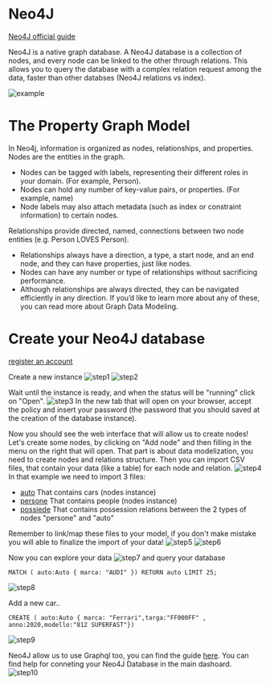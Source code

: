 # Neo4J

[Neo4J official guide](https://neo4j.com/developer/get-started/)

Neo4J is a native graph database. A Neo4J database is a collection of nodes, and every node can be linked to the other through relations. This allows you to query the database with a complex relation request among the data, faster than other databses (Neo4J relations vs index).

![example](./img/ex.png)

# The Property Graph Model
In Neo4j, information is organized as nodes, relationships, and properties. Nodes are the entities in the graph.

- Nodes can be tagged with labels, representing their different roles in your domain. (For example, Person).
- Nodes can hold any number of key-value pairs, or properties. (For example, name)
- Node labels may also attach metadata (such as index or constraint information) to certain nodes.

Relationships provide directed, named, connections between two node entities (e.g. Person LOVES Person).

- Relationships always have a direction, a type, a start node, and an end node, and they can have properties, just like nodes.
- Nodes can have any number or type of relationships without sacrificing performance.
- Although relationships are always directed, they can be navigated efficiently in any direction.
If you’d like to learn more about any of these, you can read more about Graph Data Modeling.

# Create your Neo4J database

[register an account](https://neo4j.com/cloud/platform/aura-graph-database/?ref=developer-guides)

Create a new instance
![step1](./img/step01.jpg)
![step2](./img/step02.jpg)

Wait until the instance is ready, and when the status will be "running" click on "Open".
![step3](./img/step03.jpg)
In the new tab that will open on your browser, accept the policy and insert your password (the password that you should saved at the creation of the database instance).

Now you should see the web interface that will allow us to create nodes!
Let's create some nodes, by clicking on "Add node" and then filling in the menu on the right that will open.
That part is about data modelization, you need to create nodes and relations structure.
Then you can import CSV files, that contain your data (like a table) for each node and relation.
![step4](./img/step04.jpg)
In that example we need to import 3 files:
- [auto](./auto.csv) That contains cars (nodes instance)
- [persone](./persone.csv) That contains people (nodes instance)
- [possiede](./possiede.csv) That contains possession relations between the 2 types  of nodes "persone" and "auto"

Remember to link/map these files to your model, if you don't make mistake you will able to finalize the import of your data!
![step5](./img/step05.jpg)
![step6](./img/step06.jpg)

Now you can explore your data
![step7](./img/step07.jpg)
and query your database 
```
MATCH ( auto:Auto { marca: "AUDI" }) RETURN auto LIMIT 25;
```
![step8](./img/step08.jpg)

Add a new car..
```
CREATE ( auto:Auto { marca: "Ferrari",targa:"FF000FF" , anno:2020,modello:"812 SUPERFAST"})
```

![step9](./img/step09.jpg)

Neo4J allow us to use Graphql too, you can find the guide [here](https://neo4j.com/docs/graphql-manual/current/queries/).
You can find help for conneting your Neo4J Database in the main dashoard.
![step10](./img/step10.jpg)

